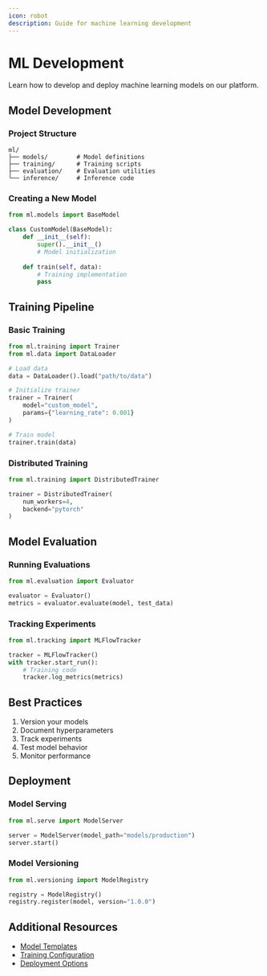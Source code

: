 ```yaml
---
icon: robot
description: Guide for machine learning development
---
```


# ML Development

Learn how to develop and deploy machine learning models on our platform.

## Model Development

### Project Structure
```
ml/
├── models/        # Model definitions
├── training/      # Training scripts
├── evaluation/    # Evaluation utilities
└── inference/     # Inference code
```

### Creating a New Model
```python
from ml.models import BaseModel

class CustomModel(BaseModel):
    def __init__(self):
        super().__init__()
        # Model initialization
    
    def train(self, data):
        # Training implementation
        pass
```

## Training Pipeline

### Basic Training
```python
from ml.training import Trainer
from ml.data import DataLoader

# Load data
data = DataLoader().load("path/to/data")

# Initialize trainer
trainer = Trainer(
    model="custom_model",
    params={"learning_rate": 0.001}
)

# Train model
trainer.train(data)
```

### Distributed Training
```python
from ml.training import DistributedTrainer

trainer = DistributedTrainer(
    num_workers=4,
    backend="pytorch"
)
```

## Model Evaluation

### Running Evaluations
```python
from ml.evaluation import Evaluator

evaluator = Evaluator()
metrics = evaluator.evaluate(model, test_data)
```

### Tracking Experiments
```python
from ml.tracking import MLFlowTracker

tracker = MLFlowTracker()
with tracker.start_run():
    # Training code
    tracker.log_metrics(metrics)
```

## Best Practices

1. Version your models
2. Document hyperparameters
3. Track experiments
4. Test model behavior
5. Monitor performance

## Deployment

### Model Serving
```python
from ml.serve import ModelServer

server = ModelServer(model_path="models/production")
server.start()
```

### Model Versioning
```python
from ml.versioning import ModelRegistry

registry = ModelRegistry()
registry.register(model, version="1.0.0")
```

## Additional Resources

- [Model Templates](../reference/models/templates.md)
- [Training Configuration](../reference/training/config.md)
- [Deployment Options](../reference/deployment/options.md) 